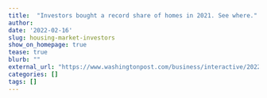 ```yaml
---
title:  "Investors bought a record share of homes in 2021. See where."
author: 
date: '2022-02-16'
slug: housing-market-investors
show_on_homepage: true
tease: true
blurb: ""
external_url: "https://www.washingtonpost.com/business/interactive/2022/housing-market-investors/"
categories: []
tags: []
---
```


